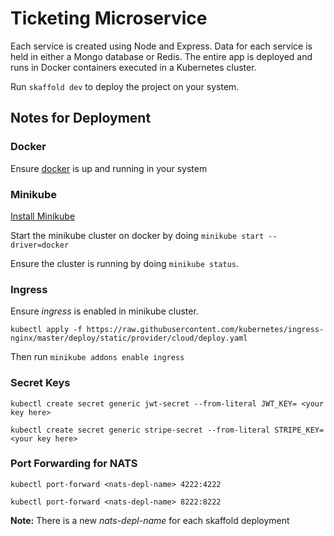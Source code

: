 # Ticketing Microservice
Each service is created using Node and Express. Data for each service is held in either a Mongo database or Redis. The entire app is deployed and runs in Docker containers executed in a Kubernetes cluster.

Run ```skaffold dev``` to deploy the project on your system.

## Notes for Deployment
### Docker
Ensure [docker](https://docs.docker.com/get-docker/) is up and running in your system

### Minikube
[Install Minikube](https://kubernetes.io/docs/tasks/tools/install-minikube/)

Start the minikube cluster on docker by doing ```minikube start --driver=docker```

Ensure the cluster is running by doing ```minikube status```.

### Ingress
Ensure *ingress* is enabled in minikube cluster.

```
kubectl apply -f https://raw.githubusercontent.com/kubernetes/ingress-nginx/master/deploy/static/provider/cloud/deploy.yaml
```

Then run ```minikube addons enable ingress```

### Secret Keys
```kubectl create secret generic jwt-secret --from-literal JWT_KEY= <your key here> ```

```kubectl create secret generic stripe-secret --from-literal STRIPE_KEY=<your key here>```
### Port Forwarding for NATS 
```kubectl port-forward <nats-depl-name> 4222:4222```

```kubectl port-forward <nats-depl-name> 8222:8222```

**Note:** There is a new *nats-depl-name* for each skaffold deployment





